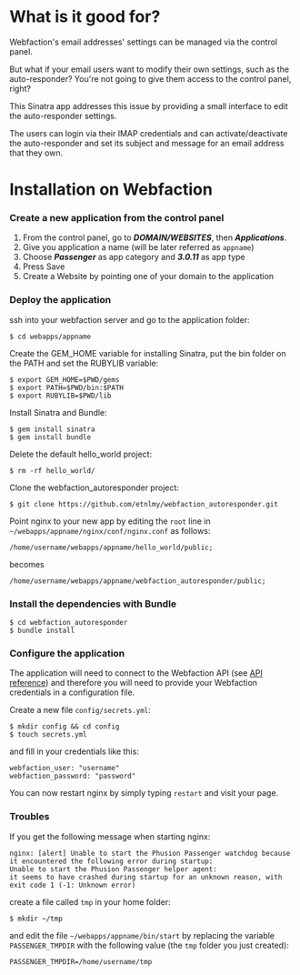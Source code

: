 # What is it good for?
Webfaction's email addresses' settings can be managed via the control panel.
  
But what if your email users want to modify their own settings, such as the auto-responder? You're not going to give them access to the control panel, right?

This Sinatra app addresses this issue by providing a small interface to edit the auto-responder settings.

The users can login via their IMAP credentials and can activate/deactivate the auto-responder and set its subject and message for an email address that they own.

# Installation on Webfaction
### Create a new application from the control panel

1. From the control panel, go to ***DOMAIN/WEBSITES***, then ***Applications***.
2. Give you application a name (will be later referred as `appname`)
3. Choose ***Passenger*** as app category and ***3.0.11*** as app type
4. Press Save
5. Create a Website by pointing one of your domain to the application

### Deploy the application
ssh into your webfaction server and go to the application folder:

```
$ cd webapps/appname
```

Create the GEM_HOME variable for installing Sinatra, put the bin folder on the PATH and set the RUBYLIB variable:

```
$ export GEM_HOME=$PWD/gems
$ export PATH=$PWD/bin:$PATH
$ export RUBYLIB=$PWD/lib
```

Install Sinatra and Bundle:

```
$ gem install sinatra
$ gem install bundle
```

Delete the default hello_world project:
 
```
$ rm -rf hello_world/
```

Clone the webfaction_autoresponder project:

```
$ git clone https://github.com/etnlmy/webfaction_autoresponder.git 
```

Point nginx to your new app by editing the `root` line in `~/webapps/appname/nginx/conf/nginx.conf` as follows:

```
/home/username/webapps/appname/hello_world/public;
```

becomes

```
/home/username/webapps/appname/webfaction_autoresponder/public;
```

### Install the dependencies with Bundle

```
$ cd webfaction_autoresponder
$ bundle install
```


### Configure the application

The application will need to connect to the Webfaction API (see [API reference](http://docs.webfaction.com/xmlrpc-api/)) and therefore you will need to provide your Webfaction credentials in a configuration file.

Create a new file `config/secrets.yml`:
 
```
$ mkdir config && cd config
$ touch secrets.yml
```
and fill in your credentials like this:

```
webfaction_user: "username"
webfaction_password: "password"
```
You can now restart nginx by simply typing `restart` and visit your page.

### Troubles
If you get the following message when starting nginx:

```
nginx: [alert] Unable to start the Phusion Passenger watchdog because it encountered the following error during startup:
Unable to start the Phusion Passenger helper agent: 
it seems to have crashed during startup for an unknown reason, with exit code 1 (-1: Unknown error)
```
create a file called `tmp` in your home folder:

```
$ mkdir ~/tmp
```

and edit the file `~/webapps/appname/bin/start` by replacing the variable `PASSENGER_TMPDIR` with the following value (the `tmp` folder you just created):

```
PASSENGER_TMPDIR=/home/username/tmp
```